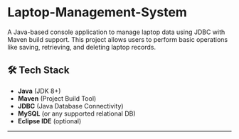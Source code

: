 # Laptop-Management-System

A Java-based console application to manage laptop data using JDBC with Maven build support. This project allows users to perform basic operations like saving, retrieving, and deleting laptop records.

## 🛠️ Tech Stack

- **Java** (JDK 8+)
- **Maven** (Project Build Tool)
- **JDBC** (Java Database Connectivity)
- **MySQL** (or any supported relational DB)
- **Eclipse IDE** (optional)

---
